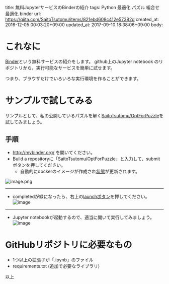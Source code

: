 title: 無料JupyterサービスのBinderの紹介
tags: Python 最適化 パズル 組合せ最適化 binder
url: https://qiita.com/SaitoTsutomu/items/821ebd608c412e57382d
created_at: 2016-12-05 00:03:20+09:00
updated_at: 2017-09-10 18:38:06+09:00
body:

# これなに
[Binder](http://mybinder.org/)という無料サービスの紹介をします。
github上のJupyter notebook のリポジトリから、実行可能なサービスを簡単に試せます。

つまり、ブラウザだけでいろいろな実行環境を作ることができます。


# サンプルで試してみる
サンプルとして、私の公開しているパズルを解く[SaitoTsutomu/OptForPuzzle](https://github.com/SaitoTsutomu/OptForPuzzle)を試してみましょう。

## 手順
- http://mybinder.org/ を開いてください。
- Build a repositoryに「SaitoTsutomu/OptForPuzzle」と入力して、submitボタンを押してください。
  - 自動的にdockerのイメージが作成され[状態](http://mybinder.org/status/saitotsutomu/optforpuzzle)が更新されます。

![image.png](https://qiita-image-store.s3.amazonaws.com/0/13955/85f485e0-c91f-e238-079c-ab196476a188.png)


---
- completedが緑になったら、右上の[launchボタン](http://mybinder.org/repo/saitotsutomu/optforpuzzle)を押してください。
![image](https://qiita-image-store.s3.amazonaws.com/0/13955/ba742893-9cae-bf86-ced2-facb84918199.png)

---
- Jupyter notebookが起動するので、適当に開いて実行してみましょう。
![image](https://qiita-image-store.s3.amazonaws.com/0/13955/9b889bbf-cac4-aaa3-785d-9183fd1b2a18.png)

# GitHubリポジトリに必要なもの
- 1つ以上の拡張子が「.ipynb」のファイル
- requirements.txt (追加で必要なライブラリ)

以上

